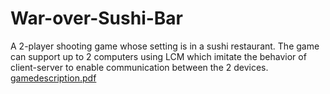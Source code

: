 # War-over-Sushi-Bar
A 2-player shooting game whose setting is in a sushi restaurant. The game can support up to 2 computers using LCM which imitate the behavior of client-server to enable communication between the 2 devices.
[gamedescription.pdf](https://github.com/phuong-nguyen-ngoc/War-over-Sushi-Bar/files/5216746/gamedescription.pdf)
